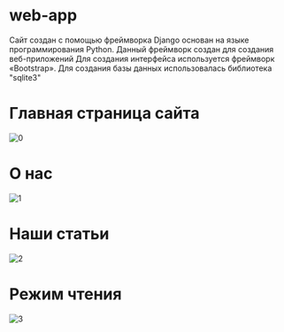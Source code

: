 # web-app
Сайт создан с помощью фреймворка Django основан на языке программирования Python. Данный фреймворк создан для создания веб-приложений  Для создания интерфейса используется фреймворк «Bootstrap».  Для создания базы данных использовалась библиотека "sqlite3"
# Главная страница сайта
![0](https://github.com/user-attachments/assets/6bee8c04-cc80-407a-b745-1c72fe32174a)
# О нас
![1](https://github.com/user-attachments/assets/2c95deb0-a181-4bac-a949-1d0b7d5bce3d)
# Наши статьи
![2](https://github.com/user-attachments/assets/c1e5d2f8-358b-4a56-b134-03ac3ab40b11)
# Режим чтения
![3](https://github.com/user-attachments/assets/ee6ed742-e4c2-4949-8294-6a151b84557e)
